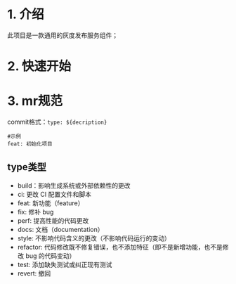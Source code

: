 # 1. 介绍
此项目是一款通用的灰度发布服务组件；

# 2. 快速开始

# 3. mr规范

commit格式：`type: ${decription}`
```shell
#示例
feat: 初始化项目
```
    
## type类型
- build：影响生成系统或外部依赖性的更改
- ci: 更改 CI 配置文件和脚本
- feat: 新功能（feature）
- fix: 修补 bug
- perf: 提高性能的代码更改
- docs: 文档（documentation）
- style: 不影响代码含义的更改（不影响代码运行的变动）
- refactor: 代码修改既不修复错误，也不添加特征（即不是新增功能，也不是修改 bug 的代码变动）
- test: 添加缺失测试或纠正现有测试
- revert: 撤回
